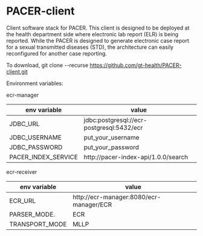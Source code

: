 # PACER-client
Client software stack for PACER. This client is designed to be deployed at the health department side where electronic lab report (ELR) is being reported. While the PACER is designed to generate electronic case report for a sexual transmitted diseases (STD), the architecture can easily reconfigured for another case reporting.

To download, git clone --recurse https://github.com/gt-health/PACER-client.git

Environment variables:

ecr-manager

| env variable         |      value                                                       |
|----------------------|------------------------------------------------------------------|
| JDBC_URL             |  jdbc:postgresql://ecr-postgresql:5432/ecr                       |
| JDBC_USERNAME        |  put_your_username                                               |
| JDBC_PASSWORD        |  put_your_password                                               |
| PACER_INDEX_SERVICE  |  http://pacer-index-api/1.0.0/search                             |


ecr-receiver

| env variable         |      value                                                       |
|----------------------|------------------------------------------------------------------|
| ECR_URL              |  http://ecr-manager:8080/ecr-manager/ECR                         |
| PARSER_MODE.         |  ECR                                                             |
| TRANSPORT_MODE       |  MLLP                                                            |

